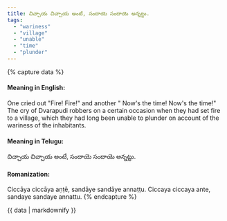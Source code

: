 ```yaml
---
title: చిచ్చాయ చిచ్చాయ అంటే, సందాయె సందాయె అన్నట్టు.
tags:
  - "wariness"
  - "village"
  - "unable"
  - "time"
  - "plunder"
---
```


{% capture data %}
#### Meaning in English:
One cried out "Fire! Fire!" and another " Now's the time! Now's the time!"
The cry of Dvarapudi robbers on a certain occasion when they had set fire to a village, which they had long been unable to plunder on account of the wariness of the inhabitants.

#### Meaning in Telugu:
చిచ్చాయ చిచ్చాయ అంటే, సందాయె సందాయె అన్నట్టు.

#### Romanization:
Ciccāya ciccāya aṇṭē, sandāye sandāye annaṭṭu.
Ciccaya ciccaya ante, sandaye sandaye annattu.
{% endcapture %}

{{ data | markdownify }}

